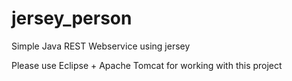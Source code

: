 # jersey_person
Simple Java REST Webservice using jersey

Please use Eclipse + Apache Tomcat for working with this project

